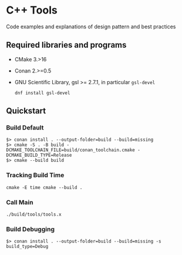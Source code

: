 # C++ Tools

Code examples and explanations of design pattern and best practices

## Required libraries and programs

- CMake 3.>16
- Conan 2.>=0.5
- GNU Scientific Library, gsl >= 2.7.1, in particular `gsl-devel`

    ```shell
    dnf install gsl-devel
    ```

## Quickstart

### Build Default

```shell
$> conan install . --output-folder=build --build=missing
$> cmake -S . -B build -DCMAKE_TOOLCHAIN_FILE=build/conan_toolchain.cmake -DCMAKE_BUILD_TYPE=Release
$> cmake --build build
```

### Tracking Build Time

```shell
cmake -E time cmake --build .
```

### Call Main

```shell
./build/tools/tools.x
```

### Build Debugging

```shell
$> conan install . --output-folder=build --build=missing -s build_type=Debug
```
